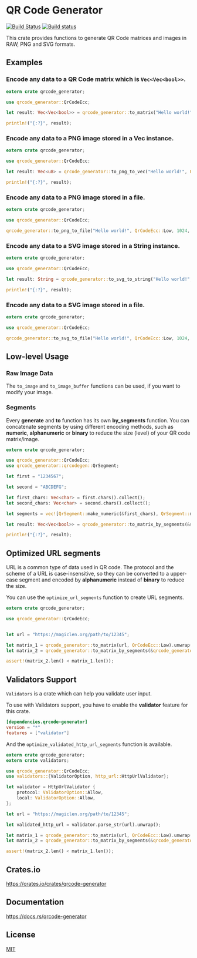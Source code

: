QR Code Generator
====================

[![Build Status](https://travis-ci.org/magiclen/qrcode-generator.svg?branch=master)](https://travis-ci.org/magiclen/qrcode-generator)
[![Build status](https://ci.appveyor.com/api/projects/status/9blkelin9y7wnw0n/branch/master?svg=true)](https://ci.appveyor.com/project/magiclen/qrcode-generator/branch/master)

This crate provides functions to generate QR Code matrices and images in RAW, PNG and SVG formats.

## Examples

### Encode any data to a QR Code matrix which is `Vec<Vec<bool>>`.

```rust
extern crate qrcode_generator;

use qrcode_generator::QrCodeEcc;

let result: Vec<Vec<bool>> = qrcode_generator::to_matrix("Hello world!", QrCodeEcc::Low).unwrap();

println!("{:?}", result);
```

### Encode any data to a PNG image stored in a Vec instance.

```rust
extern crate qrcode_generator;

use qrcode_generator::QrCodeEcc;

let result: Vec<u8> = qrcode_generator::to_png_to_vec("Hello world!", QrCodeEcc::Low, 1024).unwrap();

println!("{:?}", result);
```

### Encode any data to a PNG image stored in a file.

```rust
extern crate qrcode_generator;

use qrcode_generator::QrCodeEcc;

qrcode_generator::to_png_to_file("Hello world!", QrCodeEcc::Low, 1024, "path/to/file.png").unwrap();
```

### Encode any data to a SVG image stored in a String instance.

```rust
extern crate qrcode_generator;

use qrcode_generator::QrCodeEcc;

let result: String = qrcode_generator::to_svg_to_string("Hello world!", QrCodeEcc::Low, 1024, None).unwrap();

println!("{:?}", result);
```

### Encode any data to a SVG image stored in a file.

```rust
extern crate qrcode_generator;

use qrcode_generator::QrCodeEcc;

qrcode_generator::to_svg_to_file("Hello world!", QrCodeEcc::Low, 1024, None, "path/to/file.svg").unwrap();
```

## Low-level Usage

### Raw Image Data

The `to_image` and `to_image_buffer` functions can be used, if you want to modify your image.

### Segments

Every **generate** and **to** function has its own **by_segments** function. You can concatenate segments by using different encoding methods, such as **numeric**, **alphanumeric** or **binary** to reduce the size (level) of your QR code matrix/image.

```rust
extern crate qrcode_generator;

use qrcode_generator::QrCodeEcc;
use qrcode_generator::qrcodegen::QrSegment;

let first = "1234567";

let second = "ABCDEFG";

let first_chars: Vec<char> = first.chars().collect();
let second_chars: Vec<char> = second.chars().collect();

let segments = vec![QrSegment::make_numeric(&first_chars), QrSegment::make_alphanumeric(&second_chars)];

let result: Vec<Vec<bool>> = qrcode_generator::to_matrix_by_segments(&segments, QrCodeEcc::Low).unwrap();

println!("{:?}", result);
```

## Optimized URL segments

URL is a common type of data used in QR code. The protocol and the scheme of a URL is case-insensitive, so they can be converted to a upper-case segment and encoded by **alphanumeric** instead of **binary** to reduce the size.

You can use the `optimize_url_segments` function to create URL segments.

```rust
extern crate qrcode_generator;

use qrcode_generator::QrCodeEcc;


let url = "https://magiclen.org/path/to/12345";

let matrix_1 = qrcode_generator::to_matrix(url, QrCodeEcc::Low).unwrap();
let matrix_2 = qrcode_generator::to_matrix_by_segments(&qrcode_generator::optimize_url_segments(url), QrCodeEcc::Low).unwrap();

assert!(matrix_2.len() < matrix_1.len());
```

## Validators Support

`Validators` is a crate which can help you validate user input.

To use with Validators support, you have to enable the **validator** feature for this crate.

```toml
[dependencies.qrcode-generator]
version = "*"
features = ["validator"]
```

And the `optimize_validated_http_url_segments` function is available.

```rust
extern crate qrcode_generator;
extern crate validators;

use qrcode_generator::QrCodeEcc;
use validators::{ValidatorOption, http_url::HttpUrlValidator};

let validator = HttpUrlValidator {
    protocol: ValidatorOption::Allow,
    local: ValidatorOption::Allow,
};

let url = "https://magiclen.org/path/to/12345";

let validated_http_url = validator.parse_str(url).unwrap();

let matrix_1 = qrcode_generator::to_matrix(url, QrCodeEcc::Low).unwrap();
let matrix_2 = qrcode_generator::to_matrix_by_segments(&qrcode_generator::optimize_validated_http_url_segments(&validated_http_url), QrCodeEcc::Low).unwrap();

assert!(matrix_2.len() < matrix_1.len());
```

## Crates.io

https://crates.io/crates/qrcode-generator

## Documentation

https://docs.rs/qrcode-generator

## License

[MIT](LICENSE)